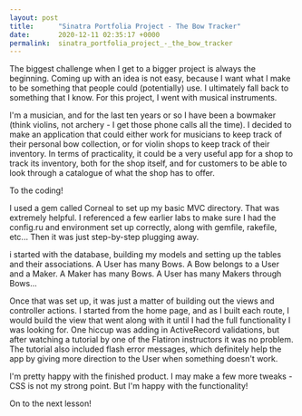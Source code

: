 ```yaml
---
layout: post
title:      "Sinatra Portfolia Project - The Bow Tracker"
date:       2020-12-11 02:35:17 +0000
permalink:  sinatra_portfolia_project_-_the_bow_tracker
---
```



The biggest challenge when I get to a bigger project is always the beginning. Coming up with an idea is not easy, because I want what I make to be something that people could (potentially) use. I ultimately fall back to something that I know. For this project, I went with musical instruments.

I'm a musician, and for the last ten years or so I have been a bowmaker (think violins, not archery - I get those phone calls all the time). I decided to make an application that could either work for musicians to keep track of their personal bow collection, or for violin shops to keep track of their inventory. In terms of practicality, it could be a very useful app for a shop to track its inventory, both for the shop itself, and for customers to be able to look through a catalogue of what the shop has to offer.

To the coding!

I used a gem called Corneal to set up my basic MVC directory. That was extremely helpful. I referenced a few earlier labs to make sure I had the config.ru and environment set up correctly, along with gemfile, rakefile, etc... Then it was just step-by-step plugging away.

i started with the database, building my models and setting up the tables and their associations. A User has many Bows. A Bow belongs to a User and a Maker. A Maker has many Bows. A User has many Makers through Bows...

Once that was set up, it was just a matter of building out the views and controller actions. I started from the home page, and as I built each route, I would build the view that went along with it until I had the full functionality I was looking for. One hiccup was adding in ActiveRecord validations, but after watching a tutorial by one of the Flatiron instructors it was no problem. The tutorial also included flash error messages, which definitely help the app by giving more direction to the User when something doesn't work.

I'm pretty happy with the finished product. I may make a few more tweaks - CSS is not my strong point. But I'm happy with the functionality!

On to the next lesson!
